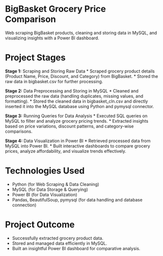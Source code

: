# BigBasket Grocery Price Comparison
Web scraping BigBasket products, cleaning and storing data in MySQL, and visualizing insights with a Power BI dashboard.

# Project Stages
  **Stage 1:** Scraping and Storing Raw Data
    * Scraped grocery product details (Product Name, Price, Discount, and Category) from BigBasket.
    * Stored the raw data in bigbasket.csv for further processing.  
  
  **Stage 2:** Data Preprocessing and Storing in MySQL
    * Cleaned and preprocessed the raw data (handling duplicates, missing values, and formatting).
    * Stored the cleaned data in bigbasket_cln.csv and directly inserted it into the MySQL database using Python and pymysql connector.
  
  **Stage 3:** Running Queries for Data Analysis
    * Executed SQL queries on MySQL to filter and analyze grocery pricing trends.
    * Extracted insights based on price variations, discount patterns, and category-wise comparisons.
  
  **Stage 4:** Data Visualization in Power BI
    * Retrieved processed data from MySQL into Power BI.
    * Built interactive dashboards to compare grocery prices, analyze affordability, and visualize trends effectively.

# Technologies Used
 * Python (for Web Scraping & Data Cleaning)
 * MySQL (for Data Storage & Querying)
 * Power BI (for Data Visualization)
 * Pandas, BeautifulSoup, pymysql (for data handling and database connection)

# Project Outcome
 * Successfully extracted grocery product data.
 * Stored and managed data efficiently in MySQL.
 * Built an insightful Power BI dashboard for comparative analysis.
